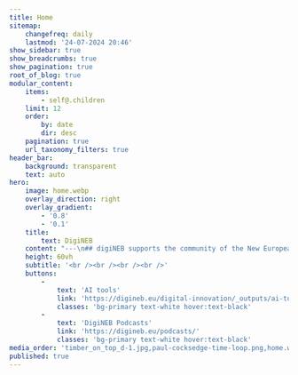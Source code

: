 ```yaml
---
title: Home
sitemap:
    changefreq: daily
    lastmod: '24-07-2024 20:46'
show_sidebar: true
show_breadcrumbs: true
show_pagination: true
root_of_blog: true
modular_content:
    items:
        - self@.children
    limit: 12
    order:
        by: date
        dir: desc
    pagination: true
    url_taxonomy_filters: true
header_bar:
    background: transparent
    text: auto
hero:
    image: home.webp
    overlay_direction: right
    overlay_gradient:
        - '0.8'
        - '0.1'
    title:
        text: DigiNEB
    content: "---\n## digiNEB supports the community of the New European Bauhaus (NEB) with a fine collection of digital solutions, projects and tools."
    height: 60vh
    subtitle: '<br /><br /><br /><br />'
    buttons:
        -
            text: 'AI tools'
            link: 'https://digineb.eu/digital-innovation/_outputs/ai-tools'
            classes: 'bg-primary text-white hover:text-black'
        -
            text: 'DigiNEB Podcasts'
            link: 'https://digineb.eu/podcasts/'
            classes: 'bg-primary text-white hover:text-black'
media_order: 'timber_on_top_d-1.jpg,paul-cocksedge-time-loop.png,home.webp,e-learning_animation.gif'
published: true
---
```


